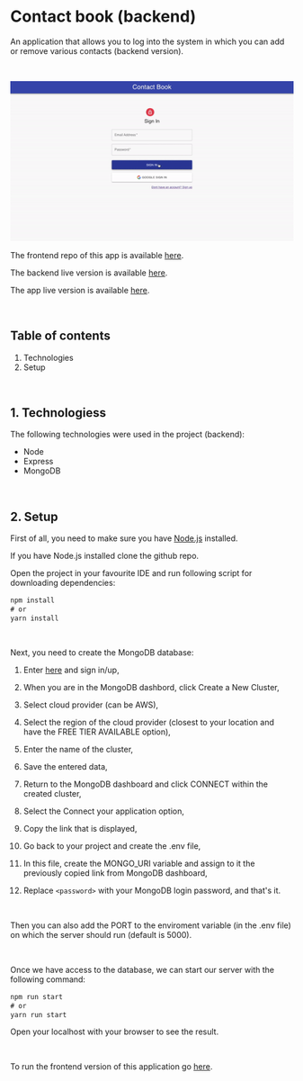 # Contact book (backend)

An application that allows you to log into the system in which you can add or remove various contacts (backend version). 

<br/>

![](public/images/intro.gif)



The frontend repo of this app is available [here](https://github.com/damian-lis/contact-book-frontend).

The backend live version is available [here](https://lydian-long-bay.glitch.me).

The app live version is available [here](https://contact-book-frontend.vercel.app/).

<br/>

## Table of contents

1. Technologies
2. Setup

<br/>

## 1. Technologiess

The following technologies were used in the project (backend):

- Node
- Express
- MongoDB


<br/>

## 2. Setup

First of all, you need to make sure you have [Node.js](https://nodejs.org/en/) installed.

If you have Node.js installed clone the github repo.

Open the project in your favourite IDE and run following script for downloading dependencies:

```
npm install
# or
yarn install
```

<br/>

Next, you need to create the MongoDB database:

1. Enter [here](https://account.mongodb.com/account/login) and sign in/up,

2. When you are in the MongoDB dashbord, click Create a New Cluster,

3. Select cloud provider (can be AWS),

4. Select the region of the cloud provider (closest to your location and have the FREE TIER AVAILABLE option),

5. Enter the name of the cluster,

6. Save the entered data,

7. Return to the MongoDB dashboard and click CONNECT within the created cluster,

8. Select the Connect your application option,

9. Copy the link that is displayed,

10. Go back to your project and create the .env file,

11. In this file, create the MONGO_URI variable and assign to it the previously copied link from MongoDB dashboard,

12. Replace ```<password>``` with your MongoDB login password, and that's it.

<br/>

Then you can also add the PORT to the enviroment variable (in the .env file) on which the server should run (default is 5000).

<br/>

Once we have access to the database, we can start our server with the following command:

```
npm run start
# or
yarn run start
```

Open your localhost with your browser to see the result.

<br/>

To run the frontend version of this application go [here](https://github.com/damian-lis/contact-book-frontend).
